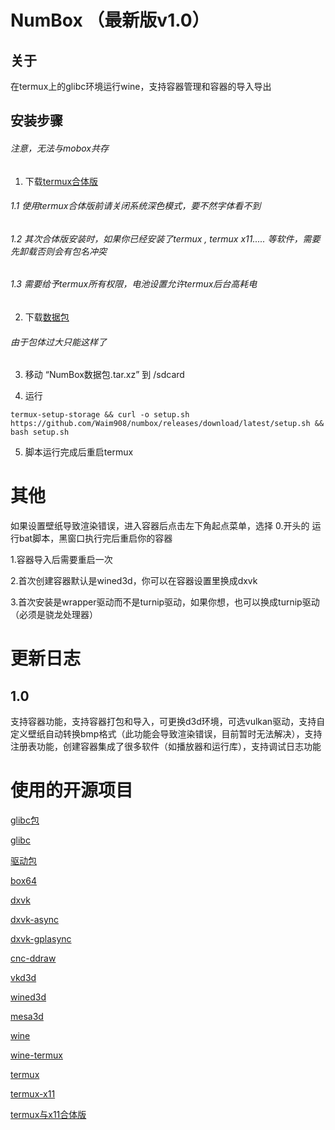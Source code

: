 # NumBox （最新版v1.0）

## 关于

在termux上的glibc环境运行wine，支持容器管理和容器的导入导出

## 安装步骤

###### 注意，无法与mobox共存

1. 下载[termux合体版](https://github.com/jiaxinchen-max/termux-app/releases/tag/1.0.5)
###### 1.1 使用termux合体版前请关闭系统深色模式，要不然字体看不到
###### 1.2 其次合体版安装时，如果你已经安装了termux , termux x11..... 等软件，需要先卸载否则会有包名冲突
###### 1.3 需要给予termux所有权限，电池设置允许termux后台高耗电
2. 下载[数据包](https://space.bilibili.com/483380143)
###### 由于包体过大只能这样了

3. 移动 “NumBox数据包.tar.xz” 到 /sdcard

4. 运行

``termux-setup-storage && curl -o setup.sh https://github.com/Waim908/numbox/releases/download/latest/setup.sh && bash setup.sh``

5. 脚本运行完成后重启termux

# 其他

如果设置壁纸导致渲染错误，进入容器后点击左下角起点菜单，选择 0.开头的 运行bat脚本，黑窗口执行完后重启你的容器

1.容器导入后需要重启一次

2.首次创建容器默认是wined3d，你可以在容器设置里换成dxvk

3.首次安装是wrapper驱动而不是turnip驱动，如果你想，也可以换成turnip驱动（必须是骁龙处理器）

# 更新日志

## 1.0

支持容器功能，支持容器打包和导入，可更换d3d环境，可选vulkan驱动，支持自定义壁纸自动转换bmp格式（此功能会导致渲染错误，目前暂时无法解决），支持注册表功能，创建容器集成了很多软件（如播放器和运行库），支持调试日志功能


# 使用的开源项目
[glibc包](https://github.com/mebabo1/menano)

[glibc](https://github.com/termux-pacman/glibc-packages)

[驱动包](https://github.com/sabamdarif/termux-desktop)

[box64](https://github.com/ptitSeb/box64)

[dxvk](https://github.com/doitsujin/dxvk)

[dxvk-async](https://gitlab.com/Ph42oN/dxvk-gplasync)

[dxvk-gplasync](https://gitlab.com/Ph42oN/dxvk-gplasync)

[cnc-ddraw](https://github.com/FunkyFr3sh/cnc-ddraw)

[vkd3d](https://github.com/HansKristian-Work/vkd3d-proton)

[wined3d](https://fdossena.com/?p=wined3d/index.frag)

[mesa3d](https://www.mesa3d.org/)

[wine](https://www.winehq.org)

[wine-termux](https://github.com/Waim908/wine-termux)

[termux](https://github.com/termux/termux-app/)

[termux-x11](https://github.com/termux/termux-x11)

[termux与x11合体版](https://github.com/jiaxinchen-max/termux-app)
